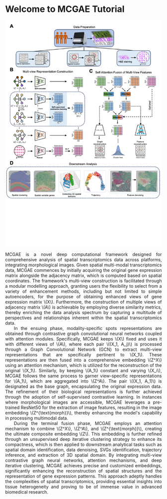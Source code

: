 # Welcome to MCGAE Tutorial

![workflow](pic2/workflow.png)


<div style="text-align: justify;">
    MCGAE is a novel deep computational framework designed for comprehensive analysis of spatial transcriptomics data across platforms, integrating morphological images. Given spatial multi-modal transcriptomics data, MCGAE commences by initially acquiring the original gene expression matrix alongside the adjacency matrix, which is computed based on spatial coordinates. The framework's multi-view construction is facilitated through a modular modelling approach, granting users the flexibility to select from a variety of enhancement methods, including but not limited to simple autoencoders, for the purpose of obtaining enhanced views of gene expression matrix \(X\). Furthermore, the construction of multiple views of adjacency matrix \(A\) is achievable by employing diverse similarity metrics, thereby enriching the data analysis spectrum by capturing a multitude of perspectives and relationships inherent within the spatial transcriptomics data.
</div>

<div style="text-indent: 2em; text-align: justify;">
    In the ensuing phase, modality-specific spots representations are obtained through contrastive graph convolutional neural networks coupled with attention modules. Specifically, MCGAE keeps \(X\) fixed and uses it with different views of \(A\), where each pair \((X_1, A_j)\) is processed through a Graph Convolutional Network (GCN) to extract multi-view representations that are specifically pertinent to \(X_1\). These representations are then fused into a comprehensive embedding \(Z^X\) using an attention mechanism, which is utilized for the reconstruction of the original \(X_1\). Similarly, by keeping \(A_1\) constant and varying \(X_i\), MCGAE follows the same process to garner view-specific representations for \(A_1\), which are aggregated into \(Z^A\). The pair \((X_1, A_1)\) is designated as the base graph, encapsulating the original expression data. The refinement of their biological representations is further achieved through the adoption of self-supervised contrastive learning. In instances where morphological images are accessible, MCGAE leverages a pre-trained ResNet50 for the extraction of image features, resulting in the image embedding \(Z^{\text{morph}}\), thereby enhancing the model's capability in processing multimodal data.
</div>

<div style="text-indent: 2em; text-align: justify;">
    During the terminal fusion phase, MCGAE employs an attention mechanism to combine \(Z^X\), \(Z^A\), and \(Z^{\text{morph}}\), creating the ultimate composite embedding \(Z\). This embedding is further refined through an unsupervised deep iterative clustering strategy to enhance its compactness, which is then applied to downstream analytical tasks such as spatial domain identification, data denoising, SVGs identification, trajectory inference, and extraction of 3D spatial domain. By integrating multi-view contrastive graph neural networks, attention mechanisms, and deep iterative clustering, MCGAE achieves precise and customized embeddings, significantly enhancing the reconstruction of spatial structures and the representation of gene expression patterns. This approach adeptly handles the complexities of spatial transcriptomics, providing essential insights into tissue heterogeneity and proving to be of immense value in advanced biomedical research.
</div>




